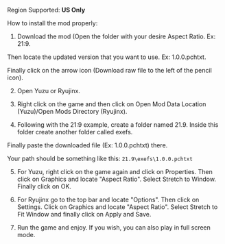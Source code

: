 Region Supported: **US Only**

How to install the mod properly:

1. Download the mod (Open the folder with your desire Aspect Ratio. Ex: 21:9. 

Then locate the updated version that you want to use. Ex: 1.0.0.pchtxt. 

Finally click on the arrow icon (Download raw file to the left of the pencil icon). 

2. Open Yuzu or Ryujinx.

3. Right click on the game and then click on Open Mod Data Location (Yuzu)/Open Mods Directory (Ryujinx).

4. Following with the 21:9 example, create a folder named 21.9. Inside this folder create another folder called exefs. 

Finally paste the downloaded file (Ex: 1.0.0.pchtxt) there. 

Your path should be something like this: `21.9\exefs\1.0.0.pchtxt`

5. For Yuzu, right click on the game again and click on Properties. Then click on Graphics and locate "Aspect Ratio". Select Stretch to Window. Finally click on OK.

6. For Ryujinx go to the top bar and locate "Options". Then click on Settings. Click on Graphics and locate "Aspect Ratio". Select Stretch to Fit Window and finally click on Apply and Save.

7. Run the game and enjoy. If you wish, you can also play in full screen mode.
